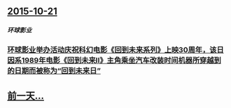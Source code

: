 ## [2015-10-21](/zh/news/2015/10/21/index.md)

##### 环球影业
### [环球影业举办活动庆祝科幻电影《回到未来系列》上映30周年，该日因系1989年电影《回到未来II》主角乘坐汽车改装时间机器所穿越到的日期而被称为“回到未来日”](/zh/news/2015/10/21/环球影业举办活动庆祝科幻电影-回到未来系列-上映30周年-该日因系1989年电影-回到未来II-主角乘坐汽车改装时间机器.md)
## [前一天...](/zh/news/2015/10/19/index.md)

